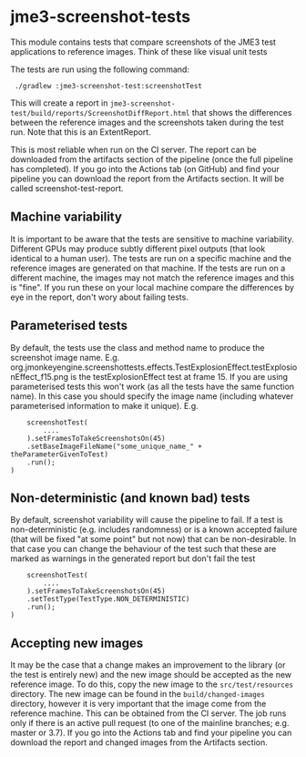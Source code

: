 # jme3-screenshot-tests

This module contains tests that compare screenshots of the JME3 test applications to reference images. Think of these like visual unit tests

The tests are run using the following command:

```
 ./gradlew :jme3-screenshot-test:screenshotTest
```

This will create a report in `jme3-screenshot-test/build/reports/ScreenshotDiffReport.html` that shows the differences between the reference images and the screenshots taken during the test run. Note that this is an ExtentReport. 

This is most reliable when run on the CI server. The report can be downloaded from the artifacts section of the pipeline (once the full pipeline has completed). If you go into
the Actions tab (on GitHub) and find your pipeline you can download the report from the Artifacts section. It will be called screenshot-test-report.

## Machine variability

It is important to be aware that the tests are sensitive to machine variability. Different GPUs may produce subtly different pixel outputs
(that look identical to a human user). The tests are run on a specific machine and the reference images are generated on that machine. If the tests are run on a different machine, the images may not match the reference images and this is "fine". If you run these on your local machine compare the differences by eye in the report, don't wory about failing tests.

## Parameterised tests

By default, the tests use the class and method name to produce the screenshot image name. E.g. org.jmonkeyengine.screenshottests.effects.TestExplosionEffect.testExplosionEffect_f15.png is the testExplosionEffect test at frame 15. If you are using parameterised tests this won't work (as all the tests have the same function name). In this case you should specify the image name (including whatever parameterised information to make it unique). E.g.

```
    screenshotTest(
        ....
    ).setFramesToTakeScreenshotsOn(45)
    .setBaseImageFileName("some_unique_name_" + theParameterGivenToTest)
    .run();
)
```

## Non-deterministic (and known bad) tests

By default, screenshot variability will cause the pipeline to fail. If a test is non-deterministic (e.g. includes randomness) or 
is a known accepted failure (that will be fixed "at some point" but not now) that can be non-desirable. In that case you can 
change the behaviour of the test such that these are marked as warnings in the generated report but don't fail the test

```
    screenshotTest(
        ....
    ).setFramesToTakeScreenshotsOn(45)
    .setTestType(TestType.NON_DETERMINISTIC)
    .run();
)
```

## Accepting new images

It may be the case that a change makes an improvement to the library (or the test is entirely new) and the new image should be accepted as the new reference image. To do this, copy the new image to the `src/test/resources` directory. The new image can be found in the `build/changed-images` directory, however it is very important that the image come from the reference machine. This can be obtained from the CI server. The job runs only if there is an active pull request (to one of the mainline branches; e.g. master or 3.7). If you go into the Actions tab and find your pipeline you can download the report and changed images from the Artifacts section.
